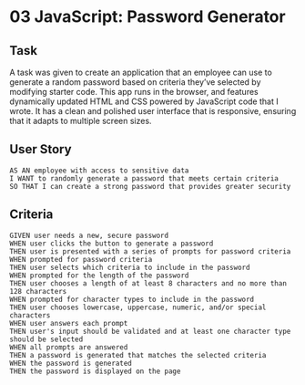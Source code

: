 # 03 JavaScript: Password Generator

## Task

A task was given to create an application that an employee can use to generate a random password based on criteria they’ve selected by modifying starter code. This app runs in the browser, and features dynamically updated HTML and CSS powered by JavaScript code that I wrote. It has a clean and polished user interface that is responsive, ensuring that it adapts to multiple screen sizes.

## User Story

```
AS AN employee with access to sensitive data
I WANT to randomly generate a password that meets certain criteria
SO THAT I can create a strong password that provides greater security
```

## Criteria

```
GIVEN user needs a new, secure password
WHEN user clicks the button to generate a password
THEN user is presented with a series of prompts for password criteria
WHEN prompted for password criteria
THEN user selects which criteria to include in the password
WHEN prompted for the length of the password
THEN user chooses a length of at least 8 characters and no more than 128 characters
WHEN prompted for character types to include in the password
THEN user chooses lowercase, uppercase, numeric, and/or special characters
WHEN user answers each prompt
THEN user's input should be validated and at least one character type should be selected
WHEN all prompts are answered
THEN a password is generated that matches the selected criteria
WHEN the password is generated
THEN the password is displayed on the page
```

